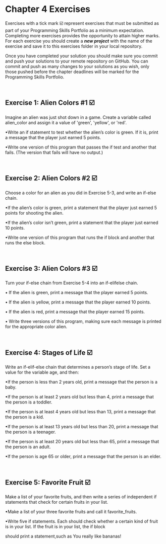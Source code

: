 # Chapter 4 Exercises

Exercises with a tick mark :ballot_box_with_check: represent exercises that must be submitted as part of your Programming Skills Portfolio as a minimum expectation. Completing more exercises provides the opportunity to attain higher marks. For each exercise you should create a _**new project**_ with the name of the exercise and save it to this exercises folder in your local repository.

Once you have completed your solution you should make sure you commit and push your solutions to your remote repository on GitHub. You can commit and push as many changes to your solutions as you wish, only those pushed before the chapter deadlines will be marked for the Programming Skills Portfolio.  


&nbsp;

## Exercise 1:  Alien Colors #1 :ballot_box_with_check:

Imagine an alien was just shot down in a game. Create a variable called alien_color and assign it a value of 'green', 'yellow', or 'red'.

•Write an if statement to test whether the alien’s color is green. If it is, print a message that the player just earned 5 points.

•Write one version of this program that passes the if test and another that fails. (The version that fails will have no output.)



&nbsp;
&nbsp;

## Exercise 2: Alien Colors #2 :ballot_box_with_check:

Choose a color for an alien as you did in Exercise 5-3, and write an if-else chain.

•If the alien’s color is green, print a statement that the player just earned 5 points for shooting the alien.

•If the alien’s color isn’t green, print a statement that the player just earned 10 points.

•Write one version of this program that runs the if block and another that runs the else block.

&nbsp;
&nbsp;

## Exercise 3: Alien Colors #3 :ballot_box_with_check:

Turn your if-else chain from Exercise 5-4 into an if-elifelse chain.

•	 If the alien is green, print a message that the player earned 5 points.

•	 If the alien is yellow, print a message that the player earned 10 points.

•	 If the alien is red, print a message that the player earned 15 points.

•	 Write three versions of this program, making sure each message is printed for the appropriate color alien.


&nbsp;
&nbsp;

## Exercise 4: Stages of Life :ballot_box_with_check:

Write an if-elif-else chain that determines a person’s stage of life. Set a value for the variable age, and then:

•If the person is less than 2 years old, print a message that the person is a baby.

•If the person is at least 2 years old but less than 4, print a message that the person is a toddler.

•If the person is at least 4 years old but less than 13, print a message that the person is a kid.

•If the person is at least 13 years old but less than 20, print a message that the person is a teenager.

•If the person is at least 20 years old but less than 65, print a message that the person is an adult.

•If the person is age 65 or older, print a message that the person is an elder.

&nbsp;
&nbsp;

## Exercise 5: Favorite Fruit :ballot_box_with_check:

Make a list of your favorite fruits, and then write a series of independent if statements that check for certain fruits in your list.

•Make a list of your three favorite fruits and call it favorite_fruits.

•Write five if statements. Each should check whether a certain kind of fruit is in your list. If the fruit is in your list, the if block 

should print a statement,such as You really like bananas!
